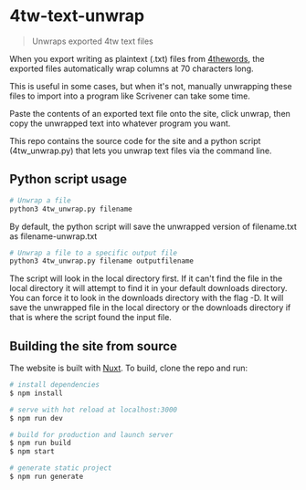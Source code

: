 # 4tw-text-unwrap

> Unwraps exported 4tw text files

When you export writing as plaintext (.txt) files from [4thewords](https://4thewords.com/), the exported files automatically wrap columns at 70 characters long.

This is useful in some cases, but when it's not, manually unwrapping these files to import into a program like Scrivener can take some time.

Paste the contents of an exported text file onto the site, click unwrap, then copy the unwrapped text into whatever program you want.

This repo contains the source code for the site and a python script (4tw_unwrap.py) that lets you unwrap text files via the command line.

## Python script usage

```bash
# Unwrap a file
python3 4tw_unwrap.py filename
```

By default, the python script will save the unwrapped version of filename.txt as filename-unwrap.txt

```bash
# Unwrap a file to a specific output file
python3 4tw_unwrap.py filename outputfilename
```

The script will look in the local directory first. If it can't find the file in the local directory it will attempt to find it in your default downloads directory. You can force it to look in the downloads directory with the flag -D. It will save the unwrapped file in the local directory or the downloads directory if that is where the script found the input file.

## Building the site from source

The website is built with [Nuxt](https://nuxtjs.org). To build, clone the repo and run:

```bash
# install dependencies
$ npm install

# serve with hot reload at localhost:3000
$ npm run dev

# build for production and launch server
$ npm run build
$ npm start

# generate static project
$ npm run generate
```
